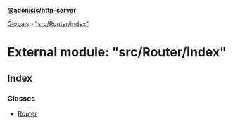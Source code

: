 **[@adonisjs/http-server](../README.md)**

[Globals](../README.md) › [&quot;src/Router/index&quot;](_src_router_index_.md)

# External module: "src/Router/index"

## Index

### Classes

* [Router](../classes/_src_router_index_.router.md)